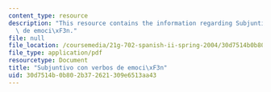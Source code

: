 ```yaml
---
content_type: resource
description: "This resource contains the information regarding Subjuntivo con verbos\
  \ de emoci\xF3n."
file: null
file_location: /coursemedia/21g-702-spanish-ii-spring-2004/30d7514b0b802b372621309e6513aa43_MIT21G_702S04_30bin.pdf
file_type: application/pdf
resourcetype: Document
title: "Subjuntivo con verbos de emoci\xF3n"
uid: 30d7514b-0b80-2b37-2621-309e6513aa43
---
```

